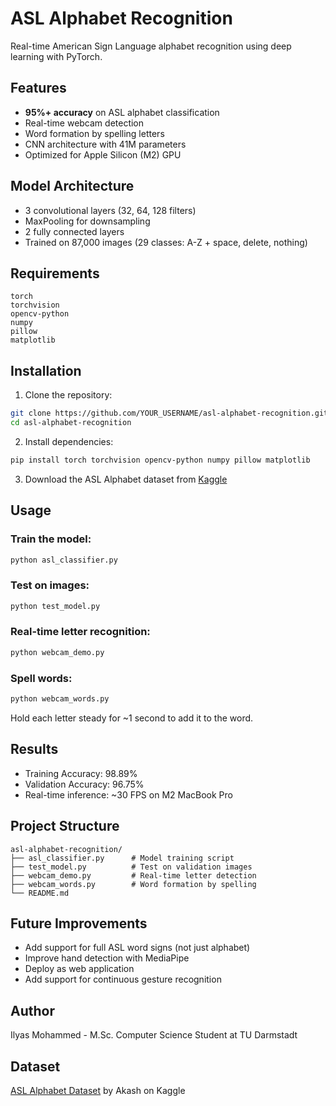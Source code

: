 # ASL Alphabet Recognition

Real-time American Sign Language alphabet recognition using deep learning with PyTorch.

## Features
- **95%+ accuracy** on ASL alphabet classification
- Real-time webcam detection
- Word formation by spelling letters
- CNN architecture with 41M parameters
- Optimized for Apple Silicon (M2) GPU

## Model Architecture
- 3 convolutional layers (32, 64, 128 filters)
- MaxPooling for downsampling
- 2 fully connected layers
- Trained on 87,000 images (29 classes: A-Z + space, delete, nothing)

## Requirements
```
torch
torchvision
opencv-python
numpy
pillow
matplotlib
```

## Installation

1. Clone the repository:
```bash
git clone https://github.com/YOUR_USERNAME/asl-alphabet-recognition.git
cd asl-alphabet-recognition
```

2. Install dependencies:
```bash
pip install torch torchvision opencv-python numpy pillow matplotlib
```

3. Download the ASL Alphabet dataset from [Kaggle](https://www.kaggle.com/grassknoted/asl-alphabet)

## Usage

### Train the model:
```bash
python asl_classifier.py
```

### Test on images:
```bash
python test_model.py
```

### Real-time letter recognition:
```bash
python webcam_demo.py
```

### Spell words:
```bash
python webcam_words.py
```
Hold each letter steady for ~1 second to add it to the word.

## Results
- Training Accuracy: 98.89%
- Validation Accuracy: 96.75%
- Real-time inference: ~30 FPS on M2 MacBook Pro

## Project Structure
```
asl-alphabet-recognition/
├── asl_classifier.py      # Model training script
├── test_model.py          # Test on validation images
├── webcam_demo.py         # Real-time letter detection
├── webcam_words.py        # Word formation by spelling
└── README.md
```

## Future Improvements
- Add support for full ASL word signs (not just alphabet)
- Improve hand detection with MediaPipe
- Deploy as web application
- Add support for continuous gesture recognition

## Author
Ilyas Mohammed - M.Sc. Computer Science Student at TU Darmstadt

## Dataset
[ASL Alphabet Dataset](https://www.kaggle.com/grassknoted/asl-alphabet) by Akash on Kaggle
